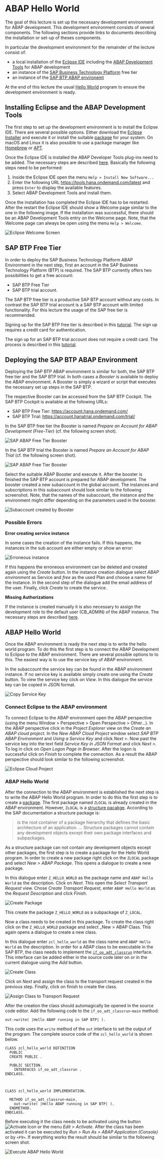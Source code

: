 # ABAP Hello World

The goal of this lecture is set up the necessary development environment for ABAP development.
This development environment consists of several components. The following sections provide links
to documents describing the installation or set-up of theses components.

In particular the development environment for the remainder of the lecture consist of:

- a local installation of the [Eclipse IDE](https://www.eclipse.org/ide/) including the
  [ABAP Development Tools](https://tools.hana.ondemand.com/#abap) for ABAP development
- an instance of the [SAP Business Technology Platform](https://www.sap.com/products/technology-platform/)
  free tier
- an instance of the [SAP BTP ABAP environemt](https://discovery-center.cloud.sap/serviceCatalog/abap-environment?region=all&tab=feature&commercialModel=payg)

At the end of this lecture the usual [Hello World](https://en.wikipedia.org/wiki/%22Hello,_World!%22_program) program to ensure the development environment is ready.

## Installing Eclipse and the ABAP Development Tools

The first step to set up the development environment is to install the Eclipse IDE. There are several possible options.
Either download the [Eclipse Installer](https://www.eclipse.org/downloads/) and execute it or
install the suitable [package](https://www.eclipse.org/downloads/packages/) for your system.
On macOS and Linux it is also possible to use a package manager like [Homebrew](https://brew.sh/) or
[APT](<https://en.wikipedia.org/wiki/APT_(software)>).

Once the Eclipse IDE is installed the ABAP Developer Tools plug-ins need to be added. The necessary steps
are described [here](https://tools.hana.ondemand.com/#abap). Basically the following steps need to be
performed:

1. Inside the Eclipse IDE open the menu `Help > Install New Software...`
1. Enter the following URL https://tools.hana.ondemand.com/latest and press `Enter`
   to display the available features.
1. Select ABAP Development Tools and install them.

Once the installation has completed the Eclipse IDE has to be restarted. After the
restart the Eclipse IDE should show a Welcome page similar to the one in the following
image. If the installation was successful, there should be an ABAP Development Tools entry
on the Welcome page. Note, that the Welcome page can always be open using the
menu `Help > Welcome`.

![Eclipse Welcome Screen](imgs/hello_world/eclipse_welcome_screen.png)

## SAP BTP Free Tier

In order to deploy the SAP Business Technology Platform ABAP Environment in the next step, first an
account in the SAP Business Technology Platform (BTP) is required. The
SAP BTP currently offers two possibilities to get a free account:

- SAP BTP Free Tier
- SAP BTP trial account.

The SAP BTP free tier is a productive SAP BTP account without any costs. In contrast
the SAP BTP trial account is a SAP BTP account with limited functionality. For this
lecture the usage of the SAP free tier is recommended.

Signing up for the SAP BTP free tier is described in this
[tutorial](https://developers.sap.com/tutorials/btp-free-tier-account.html).
The sign up requires a credit card for authentication.

The sign up for an SAP BTP trial account does not require a credit card. The
process is described in this [tutorial](https://developers.sap.com/tutorials/hcp-create-trial-account.html).

## Deploying the SAP BTP ABAP Environment

Deploying the SAP BTP ABAP environment is similar for both, the SAP BTP free tier and
the SAP BTP trial. In both cases a _Booster_ is available to deploy the ABAP
environment. A Booster is simply a wizard or script that executes the necessary
set up steps in the SAP BTP.

The respective Booster can be accessed from the SAP BTP Cockpit. The SAP BTP
Cockpit is available at the following URLs:

- SAP BTP Free Tier: https://account.hana.ondemand.com/
- SAP BTP Trial: https://account.hanatrial.ondemand.com/trial/

In the SAP BTP free tier the Booster is named _Prepare an Account for ABAP
Development (Free-Tier)_ (cf. the following screen shot).

![SAP ABAP Free Tier Booster](./imgs/hello_world/btp_free_tier_abap_booster.png)

In the SAP BTP trial the Booster is named _Prepare an Account for ABAP Trial_
(cf. the following screen shot).

![SAP ABAP Free Tier Booster](./imgs/hello_world/btp_trial_abap_booster.png)

Select the suitable ABAP Booster and execute it. After the booster is finished the
SAP BTP account is prepared for ABAP development. The booster created a new
subaccount in the global account. The instances and subscriptions in this
subaccount should look similar to the following screenshot. Note, that the
names of the subaccount, the instance and the environment might differ
depending on the parameters used in the booster.

![Subaccount created by Booster](./imgs/hello_world/booster_result.png)

### Possible Errors

**Error creating service instance**

In some cases the creation of the instance fails. If this happens, the instances
in the sub account are either empty or show an error:

![Erroneous instance](./imgs/hello_world/instance_error.png)

If this happens the erroneous environment can be deleted and created again using the _Create_ button.
In the instance creation dialogue select _ABAP environment_ as Service and _free_ as the used Plan and
choose a name for the instance. In the second step of the dialogue add the email address of the user.
Finally, click _Create_ to create the service.

**Missing Authorizations**

If the instance is created manually it is also necessary to assign the development role to the
default user (CB_ADMIN) of the ABAP instance. The necessary steps are described
[here](https://help.sap.com/docs/BTP/65de2977205c403bbc107264b8eccf4b/13b2cfb49c8046d8a031e137b6142127.html).

## ABAP Hello World

Once the ABAP environment is ready the next step is to write the hello world program. To do this the
first step is to connect the ABAP Development to Eclipse to the ABAP environment. There are several
possible options to to this. The easiest way is to use the service key of ABAP environment.

In the subaccount the service key can be found in the ABAP environment instance. If no service key is
available simply create one using the _Create_ button. To view the service key click on _View_. In this dialogue
the service key can be copied in JSON format.

![Copy Service Key](./imgs/hello_world/download_service_key.png)

### Connect Eclipse to the ABAP environment

To connect Eclipse to the ABAP environment open the ABAP perspective (using the menu
Window > Perspective > Open Perspective > Other...).
In the ABAP perspective click in the _Project Explorer_ view on the _Create an ABAP
cloud project_. In the _New ABAP Cloud Project_ window select _SAP BTP ABAP Environment_
and _Using a Service Key_ and click _Next >_. Now past the service key into the text
field _Service Key in JSON Format_ and click _Next >_. To log in click on _Open Logon Page in Browser_.
After the logon is successful click on _Finish_ to complete the connection. As a result the
ABAP perspective should look similar to the following screenshot.

![Eclipse Cloud Project](./imgs/hello_world/eclipse_cloud_project.png)

### ABAP Hello World

After the connection to the ABAP environment is established the next step is to write the ABAP Hello World program.
In order to do this the first step is to create a [package](https://help.sap.com/docs/SAP_S4HANA_CLOUD/25cf71e63940453397a32dc2b7676947/4ec14bab6e391014adc9fffe4e204223.html?locale=en-US&q=abap%20package).
The first package named `ZLOCAL` is already created in the ABAP environment. However, `ZLOCAL` is a [structure pacakge](https://help.sap.com/docs/SAP_S4HANA_CLOUD/25cf71e63940453397a32dc2b7676947/4ec14bab6e391014adc9fffe4e204223.html?locale=en-US&q=abap%20package#types).
According to the SAP documentation a structure package is:

> is the root container of a package hierarchy that defines the basic architecture of an application.
> ...
> Structure packages cannot contain any development objects except their own package interfaces and subpackages.

As a structure package can not contain any development objects except other packages, the first step
is to create a package for the Hello World program. In order to create a new package right click on
the `ZLOCAL` package and select _New > ABAP Package_. This opens a dialogue to create
a new package.

In this dialogue enter `Z_HELLO_WORLD` as the package name and `ABAP Hello World` as the description. Click on _Next_.
This open the _Select Transport Request_ view. Chose _Create Transport Request_, enter `ABAP Hello World` as the
_Request Description_ and click _Finish_.

![Create Package](./imgs/hello_world/new_package.png)

This create the package `Z_HELLO_WORLD` as a subpackage of `Z_LOCAL`.

Now a class needs to be created in this package. To create the class right click on
the `Z_HELLO_WORLD` package and select \_New > ABAP Class. This again opens a dialogue to create
a new class.

In this dialogue enter `zcl_hello_world` as the class name and `ABAP Hello World` as the description.
In order for a ABAP class to be executable in the SAP BTP, the class needs to
implement the [`if_oo_adt_classrun`](https://help.sap.com/docs/SAP_S4HANA_CLOUD/6aa39f1ac05441e5a23f484f31e477e7/6f0e26492b854627ac19a9a34205a546.html?locale=en-US) interface.
This interface can be added either in the source code later on or in the current dialogue using the _Add_ button.

![Create Class](./imgs/hello_world/new_abap_class.png)

Click on _Next_ and assign the class to the transport request created in the previous step. Finally, click on finish to create the class.

![Assign Class to Transport Request](./imgs/hello_world/new_abap_class_2.png)

After the creation the class should automagically be opened in the source code editor.
Add the following code to the `if_oo_adt_classrun~main` method:

```ABAP
out->write( |Hello ABAP running in SAP BTP| ).
```

This code uses the `write` method of the `out` interface to set the output of the program. The complete source code of the `zcl_hello_world` is shown below.

```abap
CLASS zcl_hello_world DEFINITION
  PUBLIC
  CREATE PUBLIC .

  PUBLIC SECTION.
    INTERFACES if_oo_adt_classrun .
ENDCLASS.



CLASS zcl_hello_world IMPLEMENTATION.

  METHOD if_oo_adt_classrun~main.
    out->write( |Hello ABAP running in SAP BTP| ).
  ENDMETHOD.
ENDCLASS.
```

Before executing it the class needs to be activated using the button ![Activate Icon](./imgs/hello_world/activate_icon.png) or the menu _Edit > Activate_. After the class has been
activated it can be executed by _Run > Run As > ABAP Application (Console)_ or by `<F9>`. If everything works the result should be similar to the following
screen shot.

![Execute ABAP Hello World](./imgs/hello_world/hello_world_final.png)
